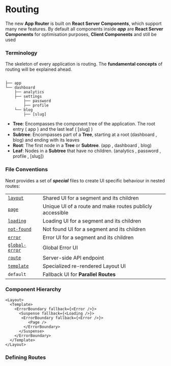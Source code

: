 # Routing

The new **App Router** is built on **React Server Components**, which support many new features. By default all components inside **_app_** are **React Server Components** for optimisation purposes, **Client Components** and still be used

### Terminology

The skeleton of every application is routing. The **fundamental concepts** of routing will be explained ahead.

```

├── app
└── dashboard
    ├── analytics
    ├── settings
        ├── password
        ├── profile
    └── blog
        ├── [slug]

```

- **Tree**: Encompasses the component tree of the application. The root entry ( app ) and the last leaf ( [slug] )
- **Subtree**: Encompasses part of a **Tree**, starting at a root (dashboard , blog) and ending with its leaves
- **Root**: The first node in a **Tree** or **Subtree**. (app , dashboard , blog)
- **Leaf**: Nodes in a **Subtree** that have no children. (analytics , password , profile , [slug])

### File Conventions

Next provides a set of ***special*** files to create UI specific behaviour in nested routes: 

|                                                                                                         |                                                          |
| ------------------------------------------------------------------------------------------------------- | -------------------------------------------------------- |
| [`layout`](https://nextjs.org/docs/app/building-your-application/routing/pages-and-layouts#layouts)     | Shared UI for a segment and its children                 |
| [`page`](https://nextjs.org/docs/app/building-your-application/routing/pages-and-layouts#pages)         | Unique UI of a route and make routes publicly accessible |
| [`loading`](https://nextjs.org/docs/app/building-your-application/routing/loading-ui-and-streaming)     | Loading UI for a segment and its children                |
| [`not-found`](https://nextjs.org/docs/app/api-reference/file-conventions/not-found)                     | Not found UI for a segment and its children              |
| [`error`](https://nextjs.org/docs/app/building-your-application/routing/error-handling)                 | Error UI for a segment and its children                  |
| [`global-error`](/docs/app/building-your-application/routing/error-handling)                            | Global Error UI                                          |
| [`route`](https://nextjs.org/docs/app/building-your-application/routing/route-handlers)                 | Server-side API endpoint                                 |
| [`template`](https://nextjs.org/docs/app/building-your-application/routing/pages-and-layouts#templates) | Specialized re-rendered Layout UI                        |
| `default`                                                                                               | Fallback UI for **Parallel Routes**                      |


### Component Hierarchy
```
<Layout>
  <Template>
    <ErrorBoundary fallback={<Error />}>
      <Suspense fallback={<Loading />}>
       <ErrorBoundary fallback={<Error />}>
          <Page />
        </ErrorBoundary>
      </Suspense>
    </ErrorBoundary>
  </Template>
</Layout>

```
### Defining Routes
